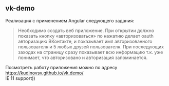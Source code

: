 ## vk-demo

Реализация с применением Angular следующего задания:

> Необходимо создать веб приложение. При открытии должно показать кнопку «авторизоваться» по нажатию делает oauth авторизацию ВКонтакте, и показывает имя авторизованного пользователя и 5 любых друзей пользователя. При последующих заходах на страницу сразу показывает всю информацию т.к. уже понимает, что авторизовано и авторизация запоминается.

Посмотреть работу приложения можно по адресу https://kudinovsv.github.io/vk.demo/  
IE 11 support))
